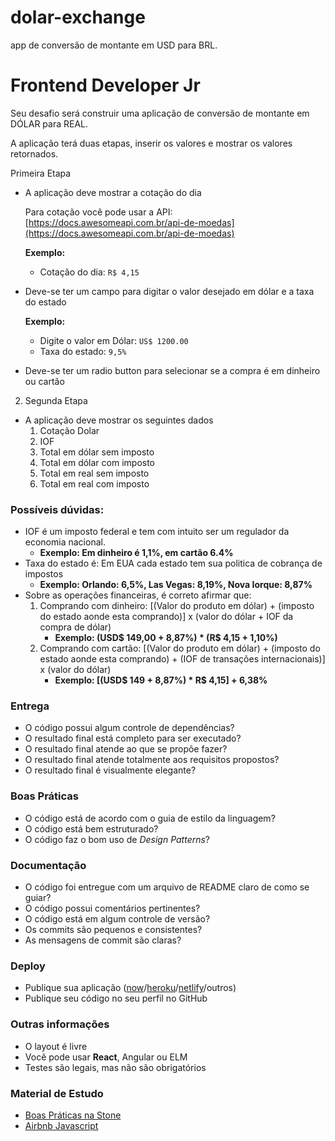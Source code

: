 # dolar-exchange
 app de conversão de montante em USD para BRL.


# Frontend Developer Jr 

Seu desafio será construir uma aplicação de conversão de montante em DÓLAR para REAL. 

A aplicação terá duas etapas, inserir os valores e mostrar os valores retornados.

Primeira Etapa

- A aplicação deve mostrar a cotação do dia

    Para cotação você pode usar a API: [https://docs.awesomeapi.com.br/api-de-moedas](https://docs.awesomeapi.com.br/api-de-moedas)

    **Exemplo:**

    - Cotação do dia: `R$ 4,15`
- Deve-se ter um campo para digitar o valor desejado em dólar e a taxa do estado

    **Exemplo:** 

    - Digite o valor em Dólar: `US$ 1200.00`
    - Taxa do estado: `9,5%`
- Deve-se ter um radio button para selecionar se a compra é em dinheiro ou cartão

2. Segunda Etapa

- A aplicação deve mostrar os seguintes dados
    1. Cotação Dolar
    2. IOF
    3. Total em dólar sem imposto
    4. Total em dólar com imposto
    5. Total em real sem imposto
    6. Total em real com imposto

### Possíveis dúvidas:

- IOF é um imposto federal e tem com intuito ser um regulador da economia nacional.
    - **Exemplo: Em dinheiro é 1,1%, em cartão 6.4%**
- Taxa do estado é: Em EUA cada estado tem sua politica de cobrança de impostos
    - **Exemplo: Orlando: 6,5%, Las Vegas: 8,19%, Nova Iorque: 8,87%**
- Sobre as operações financeiras, é correto afirmar que:
    1. Comprando com dinheiro: [(Valor do produto em dólar) + (imposto do estado aonde esta comprando)] x (valor do dólar + IOF da compra de dólar)
        - **Exemplo: (USD$ 149,00 + 8,87%) * (R$ 4,15 + 1,10%)**
    2. Comprando com cartão: [(Valor do produto em dólar) + (imposto do estado aonde esta comprando) + (IOF de transações internacionais)] x (valor do dólar)
        - **Exemplo: [(USD$ 149 + 8,87%) * R$ 4,15] + 6,38%**

### **Entrega**

- O código possui algum controle de dependências?
- O resultado final está completo para ser executado?
- O resultado final atende ao que se propõe fazer?
- O resultado final atende totalmente aos requisitos propostos?
- O resultado final é visualmente elegante?

### **Boas Práticas**

- O código está de acordo com o guia de estilo da linguagem?
- O código está bem estruturado?
- O código faz o bom uso de *Design Patterns*?

### **Documentação**

- O código foi entregue com um arquivo de README claro de como se guiar?
- O código possui comentários pertinentes?
- O código está em algum controle de versão?
- Os commits são pequenos e consistentes?
- As mensagens de commit são claras?

### Deploy

- Publique sua aplicação ([now](https://zeit.co/)/[heroku](https://www.heroku.com)/[netlify](https://www.netlify.com)/outros)
- Publique seu código no seu perfil no GitHub

### **Outras informações**

- O layout é livre
- Você pode usar **React**, Angular ou ELM
- Testes são legais, mas não são obrigatórios

### **Material de Estudo**

- [Boas Práticas na Stone](https://github.com/stone-payments/stoneco-best-practices/blob/master/README_pt.md)
- [Airbnb Javascript](https://github.com/airbnb/javascript)